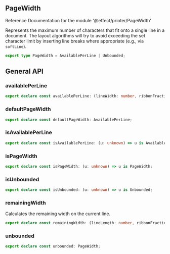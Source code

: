## PageWidth

Reference Documentation for the module '@effect/printer/PageWidth'

Represents the maximum number of characters that fit onto a single line in a
document. The layout algorithms will try to avoid exceeding the set character
limit by inserting line breaks where appropriate (e.g., via `softLine`).

```ts
export type PageWidth = AvailablePerLine | Unbounded;
```

## General API

### availablePerLine

```ts
export declare const availablePerLine: (lineWidth: number, ribbonFraction: number) => PageWidth;
```

### defaultPageWidth

```ts
export declare const defaultPageWidth: AvailablePerLine;
```

### isAvailablePerLine

```ts
export declare const isAvailablePerLine: (u: unknown) => u is AvailablePerLine;
```

### isPageWidth

```ts
export declare const isPageWidth: (u: unknown) => u is PageWidth;
```

### isUnbounded

```ts
export declare const isUnbounded: (u: unknown) => u is Unbounded;
```

### remainingWidth

Calculates the remaining width on the current line.

```ts
export declare const remainingWidth: (lineLength: number, ribbonFraction: number, lineIndent: number, currentColumn: number) => number;
```

### unbounded

```ts
export declare const unbounded: PageWidth;
```

